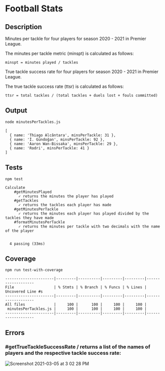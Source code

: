 # Football Stats

## Description

Minutes per tackle for four players for season 2020 - 2021 in Premier League.

The minutes per tackle metric (minspt) is calculated as follows:

```text
minspt = minutes played / tackles
```

True tackle success rate for four players for season 2020 - 2021 in Premier League.

The true tackle success rate (ttsr) is calculated as follows:

```text
ttsr = total tackles / (total tackles + duels lost + fouls committed)
```

## Output

```zsh
node minutesPerTackles.js
```

```terminal
[
  { name: 'Thiago Alcântara', minsPerTackle: 31 },
  { name: 'İ. Gündoğan', minsPerTackle: 92 },
  { name: 'Aaron Wan-Bissaka', minsPerTackle: 29 },
  { name: 'Rodri', minsPerTackle: 41 }
]
```

## Tests

```terminal
npm test
```

```terminal
Calculate
    #getMinutesPlayed
      ✓ returns the minutes the player has played
    #getTackles
      ✓ returns the tackles each player has made
    #getMinutesPerTackle
      ✓ returns the minutes each player has played divided by the tackles they have made
    #formatMinutesPerTackle
      ✓ returns the minutes per tackle with two decimals with the name of the player


  4 passing (33ms)
```

## Coverage

```terminal
npm run test-with-coverage
```

```terminal
----------------------|---------|----------|---------|---------|-------------------
File                  | % Stmts | % Branch | % Funcs | % Lines | Uncovered Line #s 
----------------------|---------|----------|---------|---------|-------------------
All files             |     100 |      100 |     100 |     100 |                   
 minutesPerTackles.js |     100 |      100 |     100 |     100 |                   
----------------------|---------|----------|---------|---------|-------------------
```

## Errors

### #getTrueTackleSuccessRate / returns a list of the names of players and the respective tackle success rate:
![Screenshot 2021-03-05 at 3 02 28 PM](https://user-images.githubusercontent.com/57366310/110119045-e8a2a500-7dc3-11eb-91ab-3ed80595e56e.png)

